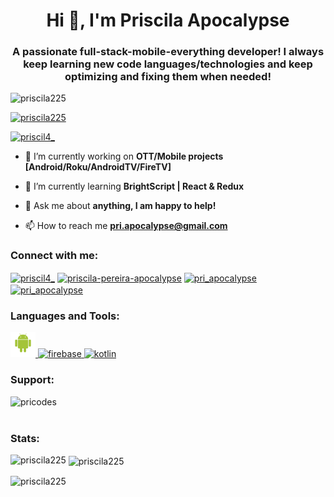 <h1 align="center">Hi 👋, I'm Priscila Apocalypse</h1>
<h3 align="center">A passionate full-stack-mobile-everything developer! I always keep learning new code languages/technologies and keep optimizing and fixing them when needed!</h3>

<p align="left"> <img src="https://komarev.com/ghpvc/?username=priscila225&label=Profile%20views&color=0e75b6&style=flat" alt="priscila225" /> </p>

<p align="left"> <a href="https://github.com/ryo-ma/github-profile-trophy"><img src="https://github-profile-trophy.vercel.app/?username=priscila225" alt="priscila225" /></a> </p>

<p align="left"> <a href="https://twitter.com/priscil4_" target="blank"><img src="https://img.shields.io/twitter/follow/priscil4_?logo=twitter&style=for-the-badge" alt="priscil4_" /></a> </p>

- 🔭 I’m currently working on **OTT/Mobile projects [Android/Roku/AndroidTV/FireTV]**

- 🌱 I’m currently learning **BrightScript | React & Redux**

- 💬 Ask me about **anything, I am happy to help!**

- 📫 How to reach me **pri.apocalypse@gmail.com**

<h3 align="left">Connect with me:</h3>
<p align="left">
<a href="https://twitter.com/priscil4_" target="blank"><img align="center" src="https://raw.githubusercontent.com/rahuldkjain/github-profile-readme-generator/master/src/images/icons/Social/twitter.svg" alt="priscil4_" height="30" width="40" /></a>
<a href="https://linkedin.com/in/priscila-pereira-apocalypse" target="blank"><img align="center" src="https://raw.githubusercontent.com/rahuldkjain/github-profile-readme-generator/master/src/images/icons/Social/linked-in-alt.svg" alt="priscila-pereira-apocalypse" height="30" width="40" /></a>
<a href="https://instagram.com/pri_apocalypse" target="blank"><img align="center" src="https://raw.githubusercontent.com/rahuldkjain/github-profile-readme-generator/master/src/images/icons/Social/instagram.svg" alt="pri_apocalypse" height="30" width="40" /></a>
<a href="https://www.hackerrank.com/pri_apocalypse" target="blank"><img align="center" src="https://raw.githubusercontent.com/rahuldkjain/github-profile-readme-generator/master/src/images/icons/Social/hackerrank.svg" alt="pri_apocalypse" height="30" width="40" /></a>
</p>

<h3 align="left">Languages and Tools:</h3>
<p align="left"> <a href="https://developer.android.com" target="_blank" rel="noreferrer"> <img src="https://raw.githubusercontent.com/devicons/devicon/master/icons/android/android-original-wordmark.svg" alt="android" width="40" height="40"/> </a> <a href="https://firebase.google.com/" target="_blank" rel="noreferrer"> <img src="https://www.vectorlogo.zone/logos/firebase/firebase-icon.svg" alt="firebase" width="40" height="40"/> </a> <a href="https://kotlinlang.org" target="_blank" rel="noreferrer"> <img src="https://www.vectorlogo.zone/logos/kotlinlang/kotlinlang-icon.svg" alt="kotlin" width="40" height="40"/> </a> </p>

<h3 align="left">Support:</h3>
<p><a href="https://www.buymeacoffee.com/pricodes"> <img align="left" src="https://cdn.buymeacoffee.com/buttons/v2/default-yellow.png" height="50" width="210" alt="pricodes" /></a></p><br><br>

<h3 align="left">Stats:</h3>

<p><img align="left" src="https://github-readme-stats.vercel.app/api/top-langs?username=priscila225&show_icons=true&locale=en&layout=compact" alt="priscila225" /></p>

<p>&nbsp;<img align="center" src="https://github-readme-stats.vercel.app/api?username=priscila225&show_icons=true&locale=en" alt="priscila225" /></p>

<p><img align="center" src="https://github-readme-streak-stats.herokuapp.com/?user=priscila225&" alt="priscila225" /></p>
